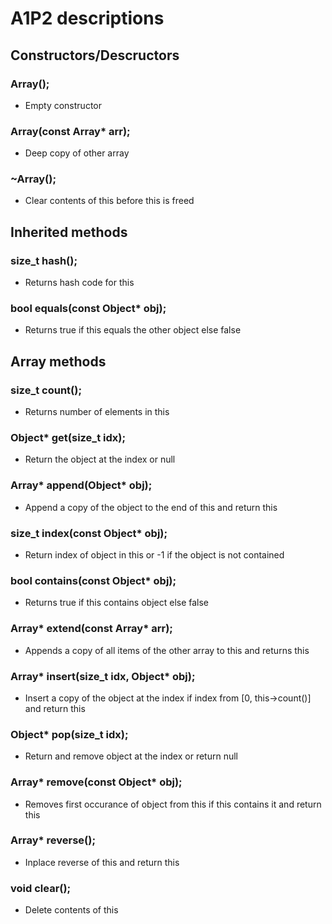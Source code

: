 # A1P2 descriptions


## Constructors/Descructors
### Array();
- Empty constructor
### Array(const Array* arr);
- Deep copy of other array
### ~Array();
- Clear contents of this before this is freed


## Inherited methods
### size_t hash();
- Returns hash code for this
### bool equals(const Object* obj);
- Returns true if this equals the other object else false


## Array methods
### size_t count();
- Returns number of elements in this
### Object* get(size_t idx);
- Return the object at the index or null
### Array* append(Object* obj);
- Append a copy of the object to the end of this and return this
### size_t index(const Object* obj);
- Return index of object in this or -1 if the object is not contained
### bool contains(const Object* obj);
- Returns true if this contains object else false
### Array* extend(const Array* arr);
- Appends a copy of all items of the other array to this and returns this
### Array* insert(size_t idx, Object* obj);
- Insert a copy of the object at the index if index from [0, this->count()] and return this
### Object* pop(size_t idx);
- Return and remove object at the index or return null
### Array* remove(const Object* obj);
- Removes first occurance of object from this if this contains it and return this
### Array* reverse();
- Inplace reverse of this and return this
### void clear();
- Delete contents of this
